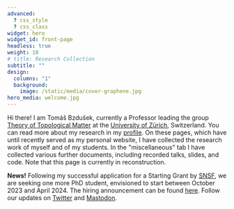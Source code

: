 ```yaml
---
advanced:
  ? css_style
  ? css_class
widget: hero
widget_id: front-page
headless: true
weight: 10
# title: Research Collection
subtitle: ""
design:
  columns: "1"
  background:
    image: /static/media/cover-graphene.jpg
hero_media: welcome.jpg
---
```

Hi there! I am Tomáš Bzdušek, currently a Professor leading the group [Theory of Topological Matter](https://www.physik.uzh.ch/en/groups/bzdusek.html) at the [University of Zürich](https://www.physik.uzh.ch/en.html), Switzerland. You can read more about my research in my [profile](https://www.tomasbzdusek.com/author/tomas-bzdusek/). On these pages, which have until recently served as my personal website, I have collected the research work of myself and of my students. In the "miscellaneous" tab I have collected various further documents, including recorded talks, slides, and code. Note that this page is currently in reconstruction.

<b>News!</b> Following my successful application for a Starting Grant by [SNSF](https://data.snf.ch/grants/grant/211310), we are seeking one more PhD student</b>, envisioned to start between October 2023 and April 2024. The hiring announcement can be found [here](https://www.physik.uzh.ch/en/department/jobs.html). Follow our updates on [Twitter](https://twitter.com/UZH_TopoMat) and [Mastodon]("https://mastodon.social/@tomas_bzdusek").
